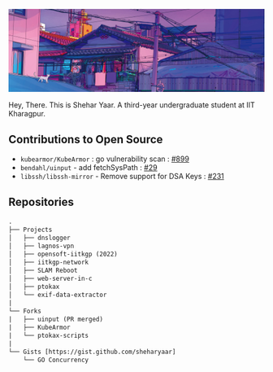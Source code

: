 <head>
  <link rel="stylesheet" href="https://cdn.jsdelivr.net/gh/devicons/devicon@v2.14.0/devicon.min.css">
</head>
<p align="center"> <img src="./banner-aesthetic.png" alt="wall"/></p>

Hey, There. This is Shehar Yaar. A third-year undergraduate student at IIT Kharagpur.

## Contributions to Open Source

- `kubearmor/KubeArmor` : go vulnerability scan : [#899](https://github.com/kubearmor/KubeArmor/pull/899)
- `bendahl/uinput` - add fetchSysPath : [#29](https://github.com/bendahl/uinput/pull/29)
- `libssh/libssh-mirror` - Remove support for DSA Keys : [#231](https://gitlab.com/libssh/libssh-mirror/-/merge_requests/231) 

## Repositories

```
.
├── Projects
│   ├── dnslogger
│   ├── lagnos-vpn
│   ├── opensoft-iitkgp (2022)
│   ├── iitkgp-network
│   ├── SLAM Reboot
│   ├── web-server-in-c
│   ├── ptokax
│   └── exif-data-extractor
|
└── Forks
|   ├── uinput (PR merged)
|   ├── KubeArmor
|   └── ptokax-scripts
|
└── Gists [https://gist.github.com/sheharyaar]
    └── GO Concurrency 
```

<!--

<a href="./sheharyaar_resume.pdf">My Resume</a>  
<a href="https://github.com/sheharyaar/internship-diaries">Internship Diaries</a> 

### My Achievements

- Interhall Opensoft 2021-2022 IIT, Kharagpur : **Gold (1st Prize)** - [Opensoft IIT KGP](https://github.com/sheharyaar/opensoft-iitkgp)

### Current Projects

- Lagnos VPN - [checkout here](https://github.com/sheharyaar/lagnos-vpn)
- Video CDN using DNS Load Balancer from scratch - [checkout here](https://github.com/sheharyaar/Content-Delivery-Network)

### Completed Projects

- Concurrent Web Server and REST in C - [Checkout here](https://github.com/sheharyaar/web-server-in-c)
- Exif Data Extractor in C - [Checkout here](https://github.com/sheharyaar/exif-data-extractor)
- Documentation and solutions for IIT KGP Internet problems - [checkout here](https://github.com/sheharyaar/iit-kgp-network)

### Deployments

- IIT KGP Network Repository - [https://iitkgp-network.netlify.app/](https://iitkgp-network.netlify.app/)
- Github Web Page - [sheharyaar.github.io](https://sheharyaar.github.io/)


### Notes

- Knowledge Base (Linux, Networking, Virtualisation, Performance Tooling, DevOps ) - [here](https://github.com/sheharyaar/knowledge-base)
- C Programming Notes - [here](https://github.com/sheharyaar/C-Programming-Cookbook)
<!-- - Blockchain Notes - [here](https://github.com/sheharyaar/Blockchain-Notes) -->

<!--
# Bucket List 

## Summer of Codes (SoCs) 

### Development

- [ ] Google Summer Of Code as Contributor ( April - May )
- [ ] Google Summer Of Code as Mentor ( April - May )

### Linux and Cloud
  
- [ ] CNCF Mentorship Monthly 
- [ ] LFX Networking 2022 ( April - May )
- [ ] LFX Cloud Mentorship ( Monthly )
- [ ] Linux Kernel Bug Fixing Season ( Quarterly ?? )

### Blockchain

- [ ] Google Summer of Bitcoin ( April - May )
- [ ] Hyperledger Mentorship (LFX Mentorship)
    
## Competitions

- [x] OpenSoft : **2021**
- [ ] Inter IIT
- [ ] Open IIT


#  Study List

## Linux Kernel
    
- [ ] Kernel Porgramming and Bug Fixing
- [ ] BPF : Performance Tools
- [ ] eBPF, tc and XDP : Traffic Control
- [ ] IO_Uring

## Cloud Networking

- [ ] Service Mesh
- [ ] Thanos and stuff under CNCF

## Blockchain

- [ ] Hyperledger
- [ ] Whitepapers
-->
